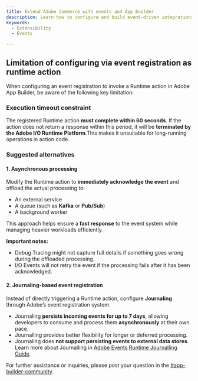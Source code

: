 ```yaml
---
title: Extend Adobe Commerce with events and App Builder
description: Learn how to configure and build event-driven integrations between Adobe Commerce and Adobe App Builder using asynchronous events.
keywords:
  - Extensibility
  - Events

---
```



## Limitation of configuring via event registration as runtime action

When configuring an event registration to invoke a Runtime action in Adobe App Builder, be aware of the following key limitation:

### Execution timeout constraint

The registered Runtime action **must complete within 60 seconds**. If the action does not return a response within this period, it will be **terminated by the Adobe I/O Runtime Platform**.This makes it unsuitable for long-running operations in action code.

### Suggested alternatives

#### 1. Asynchronous processing

Modify the Runtime action to **immediately acknowledge the event** and offload the actual processing to:

- An external service
- A queue (such as **Kafka** or **Pub/Sub**)
- A background worker

This approach helps ensure a **fast response** to the event system while managing heavier workloads efficiently.

**Important notes:**

 - Debug Tracing might not capture full details if something goes wrong during the offloaded processing.
 - I/O Events will not retry the event if the processing fails after it has been acknowledged.

#### 2. Journaling-based event registration

Instead of directly triggering a Runtime action, configure **Journaling** through Adobe’s event registration system.

- Journaling **persists incoming events for up to 7 days**, allowing developers to consume and process them **asynchronously** at their own pace.
- Journalling provides better flexibility for longer or deferred processing.
- Journaling does **not support persisting events to external data stores**.
Learn more about Journalling in [Adobe Events Runtime Journalling Guide](https://developer.adobe.com/events/docs/guides/api/journaling-api).

For further assistance or inquiries, please post your question in the [#app-builder-community](https://magentocommeng.slack.com/).
